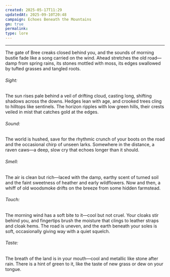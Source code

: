 ```yaml
---
created: 2025-05-17T11:29
updatedAt: 2025-09-10T20:48
campaign: Echoes Beneath the Mountains
gm: true
permalink:
type: lore
---
```

________________________________________________________________________

The gate of Bree creaks closed behind you, and the sounds of morning bustle fade like a song carried on the wind. Ahead stretches the old road—damp from spring rains, its stones mottled with moss, its edges swallowed by tufted grasses and tangled roots.

###### Sight:
The sun rises pale behind a veil of drifting cloud, casting long, shifting shadows across the downs. Hedges lean with age, and crooked trees cling to hilltops like sentinels. The horizon ripples with low green hills, their crests veiled in mist that catches gold at the edges.

###### Sound:
The world is hushed, save for the rhythmic crunch of your boots on the road and the occasional chirp of unseen larks. Somewhere in the distance, a raven caws—a deep, slow cry that echoes longer than it should.

###### Smell:
The air is clean but rich—laced with the damp, earthy scent of turned soil and the faint sweetness of heather and early wildflowers. Now and then, a whiff of old woodsmoke drifts on the breeze from some hidden farmstead.

###### Touch:
The morning wind has a soft bite to it—cool but not cruel. Your cloaks stir behind you, and fingertips brush the moisture that clings to leather straps and cloak hems. The road is uneven, and the earth beneath your soles is soft, occasionally giving way with a quiet squelch.

###### Taste:
The breath of the land is in your mouth—cool and metallic like stone after rain. There is a hint of green to it, like the taste of new grass or dew on your tongue.